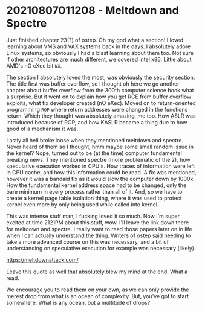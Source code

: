 # 20210807011208 - Meltdown and Spectre

Just finished chapter 23(?) of ostep. Oh my god what a section! I loved learning about VMS and VAX systems
back in the days. I absolutely adore Linux systems, so obviously I had a blast learning about them too. 
Not sure if other architectures are much different, we covered intel x86. Little about AMD's nO eXec
bit `NX`. 

The section I absolutely loved the most, was obviously the security section. The title first was buffer
overflow, so I thought oh here we go another chapter about buffer overflow from the 300th computer science
book what a surprise. But it went on to explain how you get RCE from buffer overflow exploits, what
fix developer created (nO eXec). Moved on to return-oriented programming `ROP` where return addresses
were changed in the functions return. Which they thought was absolutely amazing, me too. How ASLR was
introduced because of ROP, and how KASLR became a thing due to how good of a mechanism it was. 

Lastly all hell broke loose when they mentioned meltdown and spectre. Never heard of them so I thought,
hmm maybe some small random issue in the kernel? Nope, turned out to be (at the time) computer fundamental
breaking news. They mentioned spectre (more problematic of the 2), how speculative execution worked in CPU's.
How traces of information were left in CPU cache, and how this information could be read. A fix was 
mentioned, however it was a bandaid fix as it would slow the computer down by 1000x. How the fundamental
kernel address space had to be changed, only the bare minimum in every process rather than all of it. And,
so we have to create a kernel page table isolation thing, where it was used to protect kernel even more
by only being used while called into kernel.

This was intense stuff man, I fucking loved it so much. Now I'm super excited at time 2121PM about this
stuff, wow. I'll leave the link down there for meltdown and spectre. I really want to read those papers
later on in life when I can actually understand the thing. Writers of ostep said needing to take a more
advanced course on this was necessary, and a bit of understanding on speculative execution for example
was necessary (likely). 

https://meltdownattack.com/

Leave this quote as well that absolutely blew my mind at the end. What a read.

We encourage you to read them on your own, as we can only provide the
merest drop from what is an ocean of complexity. But, you've got to start
somewhere. What is any ocean, but a multitude of drops?
